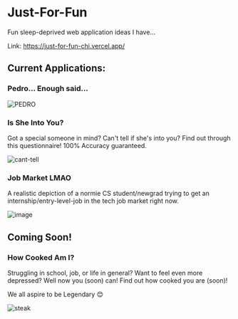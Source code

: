 # Just-For-Fun

Fun sleep-deprived web application ideas I have...

Link: https://just-for-fun-chi.vercel.app/

## Current Applications:

### Pedro... Enough said...

![PEDRO](https://github.com/GlassesNoGlasses/just-for-fun/assets/59126714/ac35b3d2-128e-485e-af2b-e0207fb254f2)


### Is She Into You?

Got a special someone in mind? Can't tell if she's into you? Find out through this questionnaire! 100% Accuracy guaranteed.

![cant-tell](https://github.com/GlassesNoGlasses/just-for-fun/assets/59126714/bfe0a7dd-6955-437c-b395-9cc358eb31ba)


### Job Market LMAO

A realistic depiction of a normie CS student/newgrad trying to get an internship/entry-level-job in the tech job market right now.

![image](https://github.com/user-attachments/assets/d588380c-b358-4616-8c20-d7d0f9e2868b)


## Coming Soon!

### How Cooked Am I?

Struggling in school, job, or life in general? Want to feel even more depressed? Well now you (soon) can! Find out how cooked you are (soon)!

We all aspire to be Legendary 😊

![steak](https://github.com/GlassesNoGlasses/just-for-fun/assets/59126714/d7c2a677-8e9c-4635-9f5a-535fbb285bf9)


